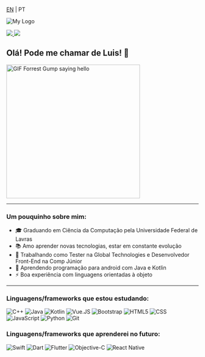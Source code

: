 <p>
  <a href="https://github.com/luis-saes/luis-saes/blob/main/README.md">EN</a> | PT
</p>

![My Logo](https://i.imgur.com/y1SyDdA.png)

<a href="https://www.linkedin.com/in/luis-saes/">
  <img src="https://img.shields.io/badge/Luis-Saes-blue?style=flat-square&logo=linkedin&labelColor=blue">
</a>

<a href="https://medium.com/@luisaes">
  <img src="https://img.shields.io/badge/-@luisaes-000?style=flat&labelColor=000000&logo=Medium">
</a>

## Olá! Pode me chamar de Luis! 👋

<img alt="GIF Forrest Gump saying hello" src="http://www.reactiongifs.com/r/fgwv.gif" width = 350/>

---

### Um pouquinho sobre mim:
* 🎓 Graduando em Ciência da Computação pela Universidade Federal de Lavras
* 📚 Amo aprender novas tecnologias, estar em constante evolução
* 💼 Trabalhando como Tester na Global Technologies e Desenvolvedor Front-End na Comp Júnior
* 📱 Aprendendo programação para android com Java e Kotlin 
* ⚡ Boa experiência com linguagens orientadas à objeto

---
### Linguagens/frameworks que estou estudando:

![C++](https://img.shields.io/badge/-C++-555555?style=flat&logo=c%2B%2B)
![Java](https://img.shields.io/badge/-Java-555555?style=flat&logo=java)
![Kotlin](https://img.shields.io/badge/-Kotlin-555555?style=flat&logo=kotlin)
![Vue.JS](https://img.shields.io/badge/-Vue.js-555555?style=flat&logo=vue.js)
![Bootstrap](https://img.shields.io/badge/-Bootstrap-555555?style=flat&logo=bootstrap)
![HTML5](https://img.shields.io/badge/-HTML5-555555?style=flat&logo=html5)
![CSS](https://img.shields.io/badge/-CSS-555555?style=flat&logo=CSS3)
![JavaScript](https://img.shields.io/badge/-JavaScript-555555?style=flat&logo=javascript)
![Python](https://img.shields.io/badge/-Python-555555?style=flat&logo=python)
![Git](https://img.shields.io/badge/-Git-555555?style=flat&logo=git)


### Linguagens/frameworks que aprenderei no futuro:

![Swift](https://img.shields.io/badge/-Swift-555555?style=flat&logo=swift)
![Dart](https://img.shields.io/badge/-Dart-555555?style=flat&logo=dart)
![Flutter](https://img.shields.io/badge/-Flutter-555555?style=flat&logo=flutter)
![Objective-C](https://img.shields.io/badge/-Objective%20C-555555?style=flat)
![React Native](https://img.shields.io/badge/-React%20Native-555555?style=flat&logo=react)
